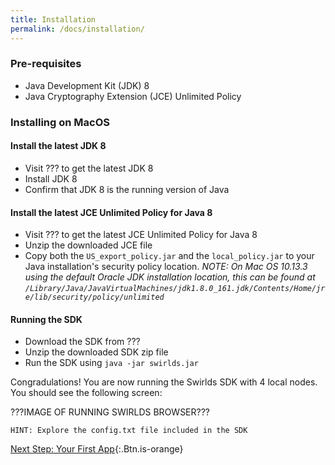 ```yaml
---
title: Installation
permalink: /docs/installation/
---
```


### Pre-requisites

* Java Development Kit (JDK) 8
* Java Cryptography Extension (JCE) Unlimited Policy

### Installing on MacOS

#### Install the latest JDK 8

* Visit ??? to get the latest JDK 8
* Install JDK 8
* Confirm that JDK 8 is the running version of Java

#### Install the latest JCE Unlimited Policy for Java 8

* Visit ??? to get the latest JCE Unlimited Policy for Java 8
* Unzip the downloaded JCE file
* Copy both the `US_export_policy.jar` and the `local_policy.jar` to your Java installation's security policy location. _NOTE: On Mac OS 10.13.3 using the default Oracle JDK installation location, this can be found at `/Library/Java/JavaVirtualMachines/jdk1.8.0_161.jdk/Contents/Home/jre/lib/security/policy/unlimited`_

#### Running the SDK

* Download the SDK from ???
* Unzip the downloaded SDK zip file
* Run the SDK using `java -jar swirlds.jar`

Congradulations! You are now running the Swirlds SDK with 4 local nodes. You should see the following screen:

???IMAGE OF RUNNING SWIRLDS BROWSER???

    HINT: Explore the config.txt file included in the SDK

[Next Step: Your First App](/docs/your-first-app){:.Btn.is-orange}

